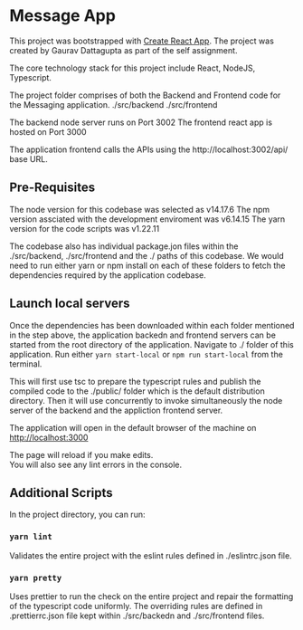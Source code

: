 # Message App

This project was bootstrapped with [Create React App](https://github.com/facebook/create-react-app).
The project was created by Gaurav Dattagupta as part of the self assignment.

The core technology stack for this project include React, NodeJS, Typescript.

The project folder comprises of both the Backend and Frontend code for the Messaging application.
./src/backend
./src/frontend

The backend node server runs on Port 3002
The frontend react app is hosted on Port 3000

The application frontend calls the APIs using the http://localhost:3002/api/ base URL.

## Pre-Requisites

The node version for this codebase was selected as v14.17.6
The npm version assciated with the development enviroment was v6.14.15
The yarn version for the code scripts was v1.22.11

The codebase also has individual package.jon files within the ./src/backend, ./src/frontend and the ./ paths of this codebase.
We would need to run either yarn or npm install on each of these folders to fetch the dependencies required by the application codebase.

## Launch local servers

Once the dependencies has been downloaded within each folder mentioned in the step above, the application backedn and frontend servers can be started from the root directory of the application.
Navigate to ./ folder of this application.
Run either `yarn start-local` or `npm run start-local` from the terminal.

This will first use tsc to prepare the typescript rules and publish the compiled code to the ./public/ folder which is the default distribution directory.
Then it will use concurrently to invoke simultaneously the node server of the backend and the appliction frontend server.

The application will open in the default browser of the machine on [http://localhost:3000](http://localhost:3000)

The page will reload if you make edits.\
You will also see any lint errors in the console.
## Additional Scripts

In the project directory, you can run:

### `yarn lint`

Validates the entire project with the eslint rules defined in ./eslintrc.json file.

### `yarn pretty`

Uses prettier to run the check on the entire project and repair the formatting of the typescript code uniformly.
The overriding rules are defined in .prettierrc.json file kept within ./src/backedn and ./src/frontend files.
